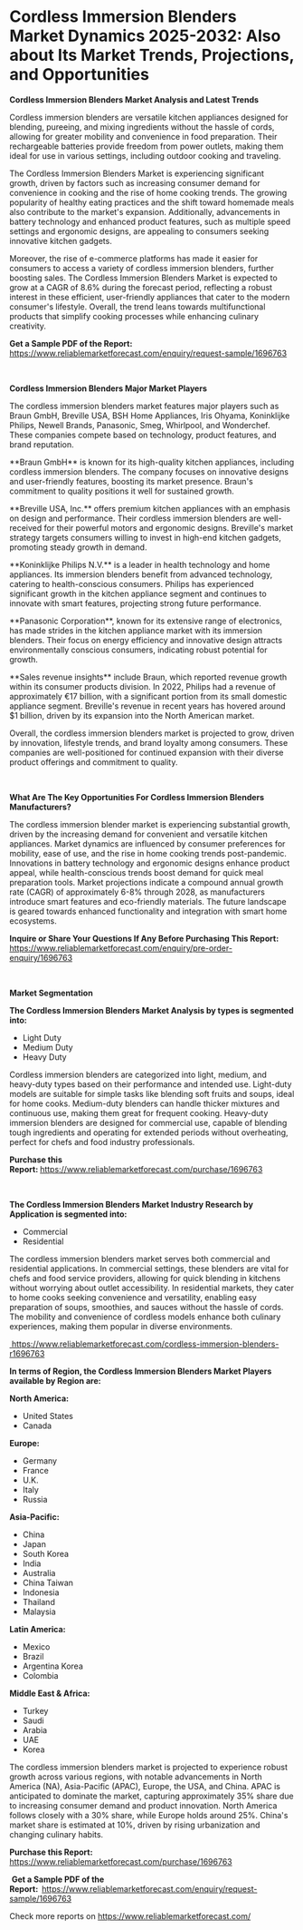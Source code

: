 <p><h1>Cordless Immersion Blenders Market Dynamics 2025-2032: Also about Its Market Trends, Projections, and Opportunities</h1></p><p><strong>Cordless Immersion Blenders Market Analysis and Latest Trends</strong></p>
<p><p>Cordless immersion blenders are versatile kitchen appliances designed for blending, pureeing, and mixing ingredients without the hassle of cords, allowing for greater mobility and convenience in food preparation. Their rechargeable batteries provide freedom from power outlets, making them ideal for use in various settings, including outdoor cooking and traveling.</p><p>The Cordless Immersion Blenders Market is experiencing significant growth, driven by factors such as increasing consumer demand for convenience in cooking and the rise of home cooking trends. The growing popularity of healthy eating practices and the shift toward homemade meals also contribute to the market's expansion. Additionally, advancements in battery technology and enhanced product features, such as multiple speed settings and ergonomic designs, are appealing to consumers seeking innovative kitchen gadgets.</p><p>Moreover, the rise of e-commerce platforms has made it easier for consumers to access a variety of cordless immersion blenders, further boosting sales. The Cordless Immersion Blenders Market is expected to grow at a CAGR of 8.6% during the forecast period, reflecting a robust interest in these efficient, user-friendly appliances that cater to the modern consumer's lifestyle. Overall, the trend leans towards multifunctional products that simplify cooking processes while enhancing culinary creativity.</p></p>
<p><strong>Get a Sample PDF of the Report:&nbsp;</strong> <a href="https://www.reliablemarketforecast.com/enquiry/request-sample/1696763?utm_campaign=1167&utm_medium=2&utm_source=Github&utm_content=ia&utm_term=08012025&utm_id=cordless-immersion-blenders">https://www.reliablemarketforecast.com/enquiry/request-sample/1696763</a></p>
<p>&nbsp;</p>
<p><strong>Cordless Immersion Blenders Major Market Players</strong></p>
<p><p>The cordless immersion blenders market features major players such as Braun GmbH, Breville USA, BSH Home Appliances, Iris Ohyama, Koninklijke Philips, Newell Brands, Panasonic, Smeg, Whirlpool, and Wonderchef. These companies compete based on technology, product features, and brand reputation.</p><p>**Braun GmbH** is known for its high-quality kitchen appliances, including cordless immersion blenders. The company focuses on innovative designs and user-friendly features, boosting its market presence. Braun's commitment to quality positions it well for sustained growth.</p><p>**Breville USA, Inc.** offers premium kitchen appliances with an emphasis on design and performance. Their cordless immersion blenders are well-received for their powerful motors and ergonomic designs. Breville's market strategy targets consumers willing to invest in high-end kitchen gadgets, promoting steady growth in demand.</p><p>**Koninklijke Philips N.V.** is a leader in health technology and home appliances. Its immersion blenders benefit from advanced technology, catering to health-conscious consumers. Philips has experienced significant growth in the kitchen appliance segment and continues to innovate with smart features, projecting strong future performance.</p><p>**Panasonic Corporation**, known for its extensive range of electronics, has made strides in the kitchen appliance market with its immersion blenders. Their focus on energy efficiency and innovative design attracts environmentally conscious consumers, indicating robust potential for growth.</p><p>**Sales revenue insights** include Braun, which reported revenue growth within its consumer products division. In 2022, Philips had a revenue of approximately €17 billion, with a significant portion from its small domestic appliance segment. Breville's revenue in recent years has hovered around $1 billion, driven by its expansion into the North American market.</p><p>Overall, the cordless immersion blenders market is projected to grow, driven by innovation, lifestyle trends, and brand loyalty among consumers. These companies are well-positioned for continued expansion with their diverse product offerings and commitment to quality.</p></p>
<p>&nbsp;</p>
<p><strong>What Are The Key Opportunities For Cordless Immersion Blenders Manufacturers?</strong></p>
<p><p>The cordless immersion blender market is experiencing substantial growth, driven by the increasing demand for convenient and versatile kitchen appliances. Market dynamics are influenced by consumer preferences for mobility, ease of use, and the rise in home cooking trends post-pandemic. Innovations in battery technology and ergonomic designs enhance product appeal, while health-conscious trends boost demand for quick meal preparation tools. Market projections indicate a compound annual growth rate (CAGR) of approximately 6-8% through 2028, as manufacturers introduce smart features and eco-friendly materials. The future landscape is geared towards enhanced functionality and integration with smart home ecosystems.</p></p>
<p><strong>Inquire or Share Your Questions If Any Before Purchasing This Report:</strong> <a href="https://www.reliablemarketforecast.com/enquiry/pre-order-enquiry/1696763?utm_campaign=1167&utm_medium=2&utm_source=Github&utm_content=ia&utm_term=08012025&utm_id=cordless-immersion-blenders">https://www.reliablemarketforecast.com/enquiry/pre-order-enquiry/1696763</a></p>
<p>&nbsp;</p>
<p><strong>Market Segmentation</strong></p>
<p><strong>The Cordless Immersion Blenders Market Analysis by types is segmented into:</strong></p>
<p><ul><li>Light Duty</li><li>Medium Duty</li><li>Heavy Duty</li></ul></p>
<p><p>Cordless immersion blenders are categorized into light, medium, and heavy-duty types based on their performance and intended use. Light-duty models are suitable for simple tasks like blending soft fruits and soups, ideal for home cooks. Medium-duty blenders can handle thicker mixtures and continuous use, making them great for frequent cooking. Heavy-duty immersion blenders are designed for commercial use, capable of blending tough ingredients and operating for extended periods without overheating, perfect for chefs and food industry professionals.</p></p>
<p><strong>Purchase this Report:&nbsp;</strong><a href="https://www.reliablemarketforecast.com/purchase/1696763?utm_campaign=1167&utm_medium=2&utm_source=Github&utm_content=ia&utm_term=08012025&utm_id=cordless-immersion-blenders">https://www.reliablemarketforecast.com/purchase/1696763</a></p>
<p>&nbsp;</p>
<p><strong>The Cordless Immersion Blenders Market Industry Research by Application is segmented into:</strong></p>
<p><ul><li>Commercial</li><li>Residential</li></ul></p>
<p><p>The cordless immersion blenders market serves both commercial and residential applications. In commercial settings, these blenders are vital for chefs and food service providers, allowing for quick blending in kitchens without worrying about outlet accessibility. In residential markets, they cater to home cooks seeking convenience and versatility, enabling easy preparation of soups, smoothies, and sauces without the hassle of cords. The mobility and convenience of cordless models enhance both culinary experiences, making them popular in diverse environments.</p></p>
<p><a href="https://www.reliablemarketforecast.com/cordless-immersion-blenders-r1696763?utm_campaign=1167&utm_medium=2&utm_source=Github&utm_content=ia&utm_term=08012025&utm_id=cordless-immersion-blenders">&nbsp;https://www.reliablemarketforecast.com/cordless-immersion-blenders-r1696763</a></p>
<p><strong>In terms of Region, the Cordless Immersion Blenders Market Players available by Region are:</strong></p>
<p>
    <p> <strong> North America: </strong>
        <ul>
            <li>United States</li>
            <li>Canada</li>
        </ul>
        </p> 
    <p> <strong> Europe: </strong>
        <ul>
            <li>Germany</li>
            <li>France</li>
            <li>U.K.</li>
            <li>Italy</li>
            <li>Russia</li>
        </ul>
        </p> 
    <p> <strong> Asia-Pacific: </strong>
        <ul>
            <li>China</li>
            <li>Japan</li>
            <li>South Korea</li>
            <li>India</li>
            <li>Australia</li>
            <li>China Taiwan</li>
            <li>Indonesia</li>
            <li>Thailand</li>
            <li>Malaysia</li>
        </ul>
        </p> 
    <p> <strong> Latin America: </strong>
        <ul>
            <li>Mexico</li>
            <li>Brazil</li>
            <li>Argentina Korea</li>
            <li>Colombia</li>
        </ul>
        </p> 
    <p> <strong> Middle East & Africa: </strong>
        <ul>
            <li>Turkey</li>
            <li>Saudi</li>
            <li>Arabia</li>
            <li>UAE</li>
            <li>Korea</li>
        </ul>
    </p>
    </p>
<p><p>The cordless immersion blenders market is projected to experience robust growth across various regions, with notable advancements in North America (NA), Asia-Pacific (APAC), Europe, the USA, and China. APAC is anticipated to dominate the market, capturing approximately 35% share due to increasing consumer demand and product innovation. North America follows closely with a 30% share, while Europe holds around 25%. China's market share is estimated at 10%, driven by rising urbanization and changing culinary habits.</p></p>
<p><strong>Purchase this Report: </strong><a href="https://www.reliablemarketforecast.com/purchase/1696763?utm_campaign=1167&utm_medium=2&utm_source=Github&utm_content=ia&utm_term=08012025&utm_id=cordless-immersion-blenders">https://www.reliablemarketforecast.com/purchase/1696763</a></p>
<p>&nbsp;<strong>Get a Sample PDF of the Report:&nbsp;&nbsp;</strong><a href="https://www.reliablemarketforecast.com/enquiry/request-sample/1696763?utm_campaign=1167&utm_medium=2&utm_source=Github&utm_content=ia&utm_term=08012025&utm_id=cordless-immersion-blenders">https://www.reliablemarketforecast.com/enquiry/request-sample/1696763</a></p>
<p><strong></strong></p>
<p>Check more reports on <a href="https://www.reliablemarketforecast.com/?utm_campaign=1167&utm_medium=2&utm_source=Github&utm_content=ia&utm_term=08012025&utm_id=cordless-immersion-blenders">https://www.reliablemarketforecast.com/</a></p>